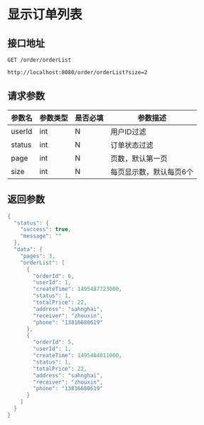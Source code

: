 # 显示订单列表

## 接口地址
```
GET /order/orderList

http://localhost:8080/order/orderList?size=2
```

## 请求参数
|参数名|参数类型|是否必填|参数描述|
|-----|------|-------|-------|
|userId|int|N|用户ID过滤|
|status|int|N|订单状态过滤|
|page|int|N|页数，默认第一页|
|size|int|N|每页显示数，默认每页6个|

## 返回参数
```Java
{
  "status": {
    "success": true,
    "message": ""
  },
  "data": {
    "pages": 3,
    "orderList": [
      {
        "orderId": 6,
        "userId": 1,
        "createTime": 1495487723000,
        "status": 1,
        "totalPrice": 22,
        "address": "sahnghai",
        "receiver": "zhouxin",
        "phone": "13816680619"
      },
      {
        "orderId": 5,
        "userId": 1,
        "createTime": 1495484811000,
        "status": 1,
        "totalPrice": 22,
        "address": "sahnghai",
        "receiver": "zhouxin",
        "phone": "13816680619"
      }
    ]
  }
}
```
